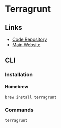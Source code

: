 # Terragrunt

## Links

- [Code Repository](https://github.com/gruntwork-io/terragrunt)
- [Main Website](https://terragrunt.gruntwork.io/)

## CLI

### Installation

#### Homebrew

```sh
brew install terragrunt
```

### Commands

```sh
terragrunt
```

<!-- ### Usage

```sh
#
terragrunt
``` -->
